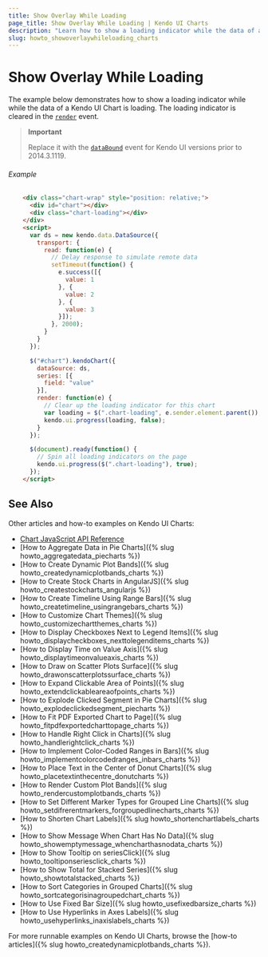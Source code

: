 ```yaml
---
title: Show Overlay While Loading
page_title: Show Overlay While Loading | Kendo UI Charts
description: "Learn how to show a loading indicator while the data of a Kendo UI Chart is loading."
slug: howto_showoverlaywhileloading_charts
---
```


# Show Overlay While Loading

The example below demonstrates how to show a loading indicator while while the data of a Kendo UI Chart is loading. The loading indicator is cleared in the [`render`](/api/javascript/dataviz/ui/chart#events-render) event.

> **Important**
>
> Replace it with the [`dataBound`](/api/javascript/dataviz/ui/chart#events-dataBound) event for Kendo UI versions prior to 2014.3.1119.

###### Example

```html
    <div class="chart-wrap" style="position: relative;">
      <div id="chart"></div>
      <div class="chart-loading"></div>
    </div>
    <script>
      var ds = new kendo.data.DataSource({
        transport: {
          read: function(e) {
            // Delay response to simulate remote data
            setTimeout(function() {
              e.success([{
                value: 1
              }, {
                value: 2
              }, {
                value: 3
              }]);
            }, 2000);
          }
        }
      });

      $("#chart").kendoChart({
        dataSource: ds,
        series: [{
          field: "value"
        }],
        render: function(e) {
          // Clear up the loading indicator for this chart
          var loading = $(".chart-loading", e.sender.element.parent());
          kendo.ui.progress(loading, false);
        }
      });

      $(document).ready(function() {
        // Spin all loading indicators on the page
        kendo.ui.progress($(".chart-loading"), true);
      });
    </script>
```

## See Also

Other articles and how-to examples on Kendo UI Charts:

* [Chart JavaScript API Reference](/api/javascript/dataviz/ui/chart)
* [How to Aggregate Data in Pie Charts]({% slug howto_aggregatedata_piecharts %})
* [How to Create Dynamic Plot Bands]({% slug howto_createdynamicplotbands_charts %})
* [How to Create Stock Charts in AngularJS]({% slug howto_createstockcharts_angularjs %})
* [How to Create Timeline Using Range Bars]({% slug howto_createtimeline_usingrangebars_charts %})
* [How to Customize Chart Themes]({% slug howto_customizechartthemes_charts %})
* [How to Display Checkboxes Next to Legend Items]({% slug howto_displaycheckboxes_nexttolegenditems_charts %})
* [How to Display Time on Value Axis]({% slug howto_displaytimeonvalueaxis_charts %})
* [How to Draw on Scatter Plots Surface]({% slug howto_drawonscatterplotssurface_charts %})
* [How to Expand Clickable Area of Points]({% slug howto_extendclickableareaofpoints_charts %})
* [How to Explode Clicked Segment in Pie Charts]({% slug howto_explodeclickedsegment_piecharts %})
* [How to Fit PDF Exported Chart to Page]({% slug howto_fitpdfexportedcharttopage_charts %})
* [How to Handle Right Click in Charts]({% slug howto_handlerightclick_charts %})
* [How to Implement Color-Coded Ranges in Bars]({% slug howto_implementcolorcodedranges_inbars_charts %})
* [How to Place Text in the Center of Donut Charts]({% slug howto_placetextinthecentre_donutcharts %})
* [How to Render Custom Plot Bands]({% slug howto_rendercustomplotbands_charts %})
* [How to Set Different Marker Types for Grouped Line Charts]({% slug howto_setdifrerentmarkers_forgroupedlinecharts_charts %})
* [How to Shorten Chart Labels]({% slug howto_shortenchartlabels_charts %})
* [How to Show Message When Chart Has No Data]({% slug howto_showemptymessage_whencharthasnodata_charts %})
* [How to Show Tooltip on seriesClick]({% slug howto_tooltiponseriesclick_charts %})
* [How to Show Total for Stacked Series]({% slug howto_showtotalstacked_charts %})
* [How to Sort Categories in Grouped Charts]({% slug howto_sortcategorisinagroupedchart_charts %})
* [How to Use Fixed Bar Size]({% slug howto_usefixedbarsize_charts %})
* [How to Use Hyperlinks in Axes Labels]({% slug howto_usehyperlinks_inaxislabels_charts %})

For more runnable examples on Kendo UI Charts, browse the [how-to articles]({% slug howto_createdynamicplotbands_charts %}).
